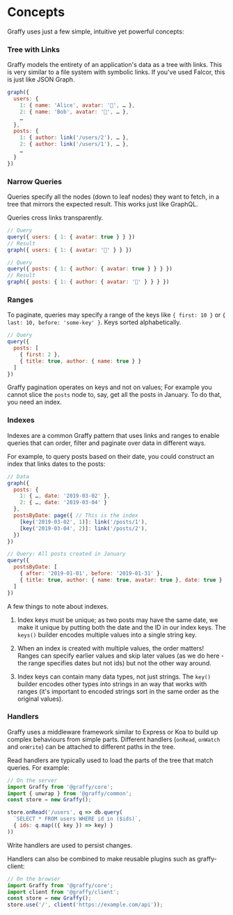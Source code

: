 # Concepts

Graffy uses just a few simple, intuitive yet powerful concepts:

### Tree with Links

Graffy models the entirety of an application's data as a tree with links. This is very similar to a file system with symbolic links. If you've used Falcor, this is just like JSON Graph.

```js
graph({
  users: {
    1: { name: 'Alice', avatar: '👧', … },
    2: { name: 'Bob', avatar: '👨', … },
    …
  },
  posts: {
    1: { author: link('/users/2'), … },
    2: { author: link('/users/1'), … },
    …
  }
})
```

### Narrow Queries

Queries specify all the nodes (down to leaf nodes) they want to fetch, in a tree that mirrors the expected result. This works just like GraphQL.

Queries cross links transparently.

```js
// Query
query({ users: { 1: { avatar: true } } })
// Result
graph({ users: { 1: { avatar: '👧' } } })

// Query
query({ posts: { 1: { author: { avatar: true } } } })
// Result
graph({ posts: { 1: { author: { avatar: '👨' } } } })
```

### Ranges

To paginate, queries may specify a range of the keys like `{ first: 10 }` or `{ last: 10, before: 'some-key' }`. Keys sorted alphabetically.

```js
// Query
query({
  posts: [
    { first: 2 },
    { title: true, author: { name: true } }
  ]
})
```

Graffy pagination operates on keys and not on values; For example you cannot slice the `posts` node to, say, get all the posts in January. To do that, you need an index.

### Indexes

Indexes are a common Graffy pattern that uses links and ranges to enable queries that can order, filter and paginate over data in different ways.

For example, to query posts based on their date, you could construct an index that links dates to the posts:

```js
// Data
graph({
  posts: {
    1: { …, date: '2019-03-02' },
    2: { …, date: '2019-03-04' }
  },
  postsByDate: page({ // This is the index
    [key('2019-03-02', 1)]: link('/posts/1'),
    [key('2019-03-04', 2)]: link('/posts/2'),
  })
})

// Query: All posts created in January
query({
  postsByDate: [
    { after: '2019-01-01', before: '2019-01-31' },
    { title: true, author: { name: true, avatar: true }, date: true }
  ]
})
```

A few things to note about indexes.

1. Index keys must be unique; as two posts may have the same date, we make it unique by putting both the date and the ID in our index keys. The `keys()` builder encodes multiple values into a single string key.

2. When an index is created with multiple values, the order matters! Ranges can specify earlier values and skip later values (as we do here - the range specifies dates but not ids) but not the other way around.

3. Index keys can contain many data types, not just strings. The `key()` builder encodes other types into strings in an way that works with ranges (it's important to encoded strings sort in the same order as the original values).

### Handlers

Graffy uses a middleware framework similar to Express or Koa to build up complex behaviours from simple parts. Different handlers (`onRead`, `onWatch` and `onWrite`) can be attached to different paths in the tree.

Read handlers are typically used to load the parts of the tree that match queries. For example:

```js
// On the server
import Graffy from '@graffy/core';
import { unwrap } from '@graffy/common';
const store = new Graffy();

store.onRead('/users', q => db.query(
  `SELECT * FROM users WHERE id in ($ids)`,
  { ids: q.map(({ key }) => key) }
))
```

Write handlers are used to persist changes.

Handlers can also be combined to make reusable plugins such as graffy-client:

```js
// On the browser
import Graffy from '@graffy/core';
import client from '@graffy/client';
const store = new Graffy();
store.use('/', client('https://example.com/api'));
```
